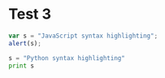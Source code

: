 # Test 3

```javascript
var s = "JavaScript syntax highlighting";
alert(s);
```
 
```python
s = "Python syntax highlighting"
print s
```
